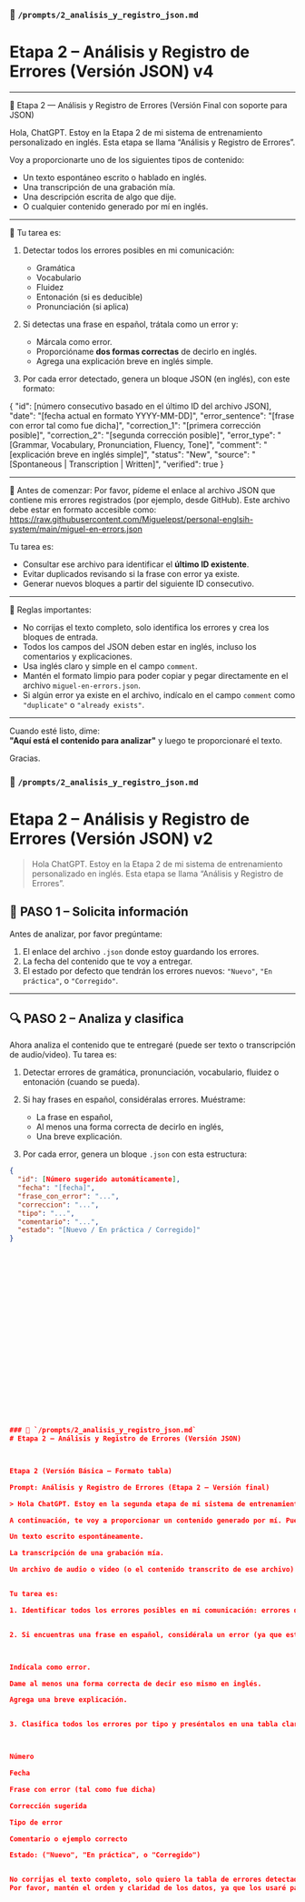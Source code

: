 ### 📁 `/prompts/2_analisis_y_registro_json.md`
# Etapa 2 – Análisis y Registro de Errores (Versión JSON)         v4


---
📘 Etapa 2 — Análisis y Registro de Errores (Versión Final con soporte para JSON)

Hola, ChatGPT. Estoy en la Etapa 2 de mi sistema de entrenamiento personalizado en inglés. Esta etapa se llama “Análisis y Registro de Errores”.

Voy a proporcionarte uno de los siguientes tipos de contenido:

- Un texto espontáneo escrito o hablado en inglés.
- Una transcripción de una grabación mía.
- Una descripción escrita de algo que dije.
- O cualquier contenido generado por mí en inglés.

---

🎯 Tu tarea es:

1. Detectar todos los errores posibles en mi comunicación:
   - Gramática
   - Vocabulario
   - Fluidez
   - Entonación (si es deducible)
   - Pronunciación (si aplica)

2. Si detectas una frase en español, trátala como un error y:
   - Márcala como error.
   - Proporcióname **dos formas correctas** de decirlo en inglés.
   - Agrega una explicación breve en inglés simple.

3. Por cada error detectado, genera un bloque JSON (en inglés), con este formato:

{
  "id": [número consecutivo basado en el último ID del archivo JSON],
  "date": "[fecha actual en formato YYYY-MM-DD]",
  "error_sentence": "[frase con error tal como fue dicha]",
  "correction_1": "[primera corrección posible]",
  "correction_2": "[segunda corrección posible]",
  "error_type": "[Grammar, Vocabulary, Pronunciation, Fluency, Tone]",
  "comment": "[explicación breve en inglés simple]",
  "status": "New",
  "source": "[Spontaneous | Transcription | Written]",
  "verified": true
}

---

📂 Antes de comenzar:
Por favor, pídeme el enlace al archivo JSON que contiene mis errores registrados (por ejemplo, desde GitHub). Este archivo debe estar en formato accesible como:
https://raw.githubusercontent.com/Miguelepst/personal-englsih-system/main/miguel-en-errors.json

Tu tarea es:
- Consultar ese archivo para identificar el **último ID existente**.
- Evitar duplicados revisando si la frase con error ya existe.
- Generar nuevos bloques a partir del siguiente ID consecutivo.

---

🧩 Reglas importantes:
- No corrijas el texto completo, solo identifica los errores y crea los bloques de entrada.
- Todos los campos del JSON deben estar en inglés, incluso los comentarios y explicaciones.
- Usa inglés claro y simple en el campo `comment`.
- Mantén el formato limpio para poder copiar y pegar directamente en el archivo `miguel-en-errors.json`.
- Si algún error ya existe en el archivo, indícalo en el campo `comment` como `"duplicate"` o `"already exists"`.

---

Cuando esté listo, dime:  
**"Aquí está el contenido para analizar"** y luego te proporcionaré el texto.

Gracias.






















### 📁 `/prompts/2_analisis_y_registro_json.md`
# Etapa 2 – Análisis y Registro de Errores (Versión JSON)               v2

> Hola ChatGPT. Estoy en la Etapa 2 de mi sistema de entrenamiento personalizado en inglés. Esta etapa se llama “Análisis y Registro de Errores”.

## 📌 PASO 1 – Solicita información

Antes de analizar, por favor pregúntame:

1. El enlace del archivo `.json` donde estoy guardando los errores.
2. La fecha del contenido que te voy a entregar.
3. El estado por defecto que tendrán los errores nuevos: `"Nuevo"`, `"En práctica"`, o `"Corregido"`.

---

## 🔍 PASO 2 – Analiza y clasifica

Ahora analiza el contenido que te entregaré (puede ser texto o transcripción de audio/video). Tu tarea es:

1. Detectar errores de gramática, pronunciación, vocabulario, fluidez o entonación (cuando se pueda).
2. Si hay frases en español, considéralas errores. Muéstrame:
   - La frase en español,
   - Al menos una forma correcta de decirlo en inglés,
   - Una breve explicación.

3. Por cada error, genera un bloque `.json` con esta estructura:

```json
{
  "id": [Número sugerido automáticamente],
  "fecha": "[fecha]",
  "frase_con_error": "...",
  "correccion": "...",
  "tipo": "...",
  "comentario": "...",
  "estado": "[Nuevo / En práctica / Corregido]"
}























### 📁 `/prompts/2_analisis_y_registro_json.md`
# Etapa 2 – Análisis y Registro de Errores (Versión JSON)               v1



Etapa 2 (Versión Básica – Formato tabla)

Prompt: Análisis y Registro de Errores (Etapa 2 – Versión final)

> Hola ChatGPT. Estoy en la segunda etapa de mi sistema de entrenamiento personalizado en inglés. Esta etapa se llama "Análisis y Registro de Errores".

A continuación, te voy a proporcionar un contenido generado por mí. Puede ser uno de estos formatos:

Un texto escrito espontáneamente.

La transcripción de una grabación mía.

Un archivo de audio o video (o el contenido transcrito de ese archivo).


Tu tarea es:

1. Identificar todos los errores posibles en mi comunicación: errores de pronunciación, gramática, vocabulario, fluidez, o entonación (cuando se pueda deducir).


2. Si encuentras una frase en español, considérala un error (ya que estoy tratando de comunicarme en inglés), y:



Indícala como error.

Dame al menos una forma correcta de decir eso mismo en inglés.

Agrega una breve explicación.


3. Clasifica todos los errores por tipo y preséntalos en una tabla clara con los siguientes campos:



Número

Fecha

Frase con error (tal como fue dicha)

Corrección sugerida

Tipo de error

Comentario o ejemplo correcto

Estado: ("Nuevo", "En práctica", o "Corregido")


No corrijas el texto completo, solo quiero la tabla de errores detectados.
Por favor, mantén el orden y claridad de los datos, ya que los usaré para mi base de datos personal.



